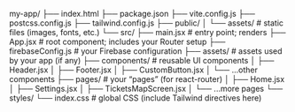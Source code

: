 my-app/
├── index.html
├── package.json
├── vite.config.js
├── postcss.config.js
├── tailwind.config.js
├── public/
│ └── assets/ # static files (images, fonts, etc.)
└── src/
├── main.jsx # entry point; renders <App />
├── App.jsx # root component; includes your Router setup
├── firebaseConfig.js # your Firebase configuration
├── assets/ # assets used by your app (if any)
├── components/ # reusable UI components
│ ├── Header.jsx
│ ├── Footer.jsx
│ ├── CustomButton.jsx
│ └── ...other components
├── pages/ # your “pages” (for react-router)
│ ├── Home.jsx
│ ├── Settings.jsx
│ ├── TicketsMapScreen.jsx
│ └── ...more pages
└── styles/
└── index.css # global CSS (include Tailwind directives here)

